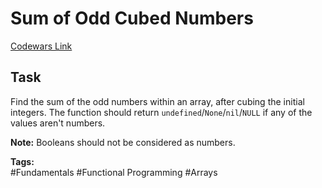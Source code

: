 # Sum of Odd Cubed Numbers

[Codewars Link](https://www.codewars.com/kata/580dda86c40fa6c45f00028a/python)

## Task
Find the sum of the odd numbers within an array, after cubing the initial integers. The function should return `undefined`/`None`/`nil`/`NULL` if any of the values aren't numbers.

**Note:** Booleans should not be considered as numbers.

**Tags:**  
#Fundamentals #Functional Programming #Arrays
